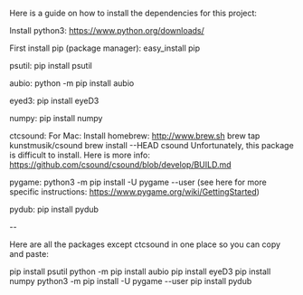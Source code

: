 Here is a guide on how to install the dependencies for this project:

Install python3:
  https://www.python.org/downloads/

First install pip (package manager):
  easy_install pip

psutil:
  pip install psutil

aubio:
  python -m pip install aubio

eyed3:
  pip install eyeD3

numpy:
  pip install numpy

ctcsound:
  For Mac:
    Install homebrew: http://www.brew.sh
    brew tap kunstmusik/csound
    brew install --HEAD csound
  Unfortunately, this package is difficult to install. Here is more info: https://github.com/csound/csound/blob/develop/BUILD.md

pygame:
  python3 -m pip install -U pygame --user
  (see here for more specific instructions: https://www.pygame.org/wiki/GettingStarted)

pydub:
  pip install pydub

--

Here are all the packages except ctcsound in one place so you can copy and paste:

pip install psutil
python -m pip install aubio
pip install eyeD3
pip install numpy
python3 -m pip install -U pygame --user
pip install pydub
